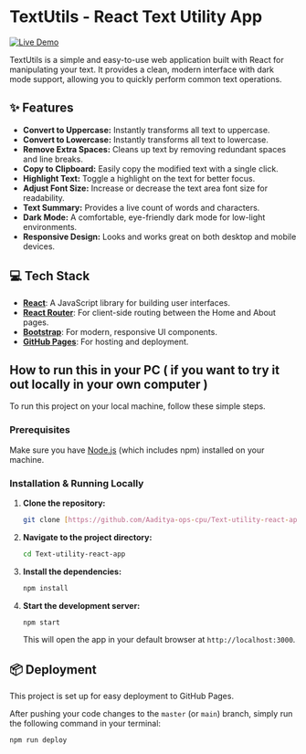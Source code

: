 # TextUtils - React Text Utility App

[![Live Demo](https://img.shields.io/badge/Live-Demo-blue.svg)](https://Aaditya-ops-cpu.github.io/Text-utility-react-app)

TextUtils is a simple and easy-to-use web application built with React for manipulating your text. It provides a clean, modern interface with dark mode support, allowing you to quickly perform common text operations.

## ✨ Features

* **Convert to Uppercase:** Instantly transforms all text to uppercase.
* **Convert to Lowercase:** Instantly transforms all text to lowercase.
* **Remove Extra Spaces:** Cleans up text by removing redundant spaces and line breaks.
* **Copy to Clipboard:** Easily copy the modified text with a single click.
* **Highlight Text:** Toggle a highlight on the text for better focus.
* **Adjust Font Size:** Increase or decrease the text area font size for readability.
* **Text Summary:** Provides a live count of words and characters.
* **Dark Mode:** A comfortable, eye-friendly dark mode for low-light environments.
* **Responsive Design:** Looks and works great on both desktop and mobile devices.

## 💻 Tech Stack

* **[React](https://reactjs.org/)**: A JavaScript library for building user interfaces.
* **[React Router](https://reactrouter.com/)**: For client-side routing between the Home and About pages.
* **[Bootstrap](https://getbootstrap.com/)**: For modern, responsive UI components.
* **[GitHub Pages](https://pages.github.com/)**: For hosting and deployment.

## How to run this in your PC ( if you want to try it out locally in your own computer )

To run this project on your local machine, follow these simple steps.

### Prerequisites

Make sure you have [Node.js](https://nodejs.org/en/) (which includes npm) installed on your machine.

### Installation & Running Locally

1.  **Clone the repository:**
    ```bash
    git clone [https://github.com/Aaditya-ops-cpu/Text-utility-react-app.git](https://github.com/Aaditya-ops-cpu/Text-utility-react-app.git)
    ```

2.  **Navigate to the project directory:**
    ```bash
    cd Text-utility-react-app
    ```

3.  **Install the dependencies:**
    ```bash
    npm install
    ```

4.  **Start the development server:**
    ```bash
    npm start
    ```
    This will open the app in your default browser at `http://localhost:3000`.

## 📦 Deployment

This project is set up for easy deployment to GitHub Pages.

After pushing your code changes to the `master` (or `main`) branch, simply run the following command in your terminal:

```bash
npm run deploy

